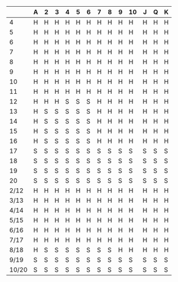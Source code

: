 |       | A   | 2   | 3   | 4   | 5   | 6   | 7   | 8   | 9   | 10  | J   | Q   | K   |
| ----- | --- | --- | --- | --- | --- | --- | --- | --- | --- | --- | --- | --- | --- |
| 4     | H   | H   | H   | H   | H   | H   | H   | H   | H   | H   | H   | H   | H   |
| 5     | H   | H   | H   | H   | H   | H   | H   | H   | H   | H   | H   | H   | H   |
| 6     | H   | H   | H   | H   | H   | H   | H   | H   | H   | H   | H   | H   | H   |
| 7     | H   | H   | H   | H   | H   | H   | H   | H   | H   | H   | H   | H   | H   |
| 8     | H   | H   | H   | H   | H   | H   | H   | H   | H   | H   | H   | H   | H   |
| 9     | H   | H   | H   | H   | H   | H   | H   | H   | H   | H   | H   | H   | H   |
| 10    | H   | H   | H   | H   | H   | H   | H   | H   | H   | H   | H   | H   | H   |
| 11    | H   | H   | H   | H   | H   | H   | H   | H   | H   | H   | H   | H   | H   |
| 12    | H   | H   | H   | S   | S   | S   | H   | H   | H   | H   | H   | H   | H   |
| 13    | H   | S   | S   | S   | S   | S   | H   | H   | H   | H   | H   | H   | H   |
| 14    | H   | S   | S   | S   | S   | S   | H   | H   | H   | H   | H   | H   | H   |
| 15    | H   | S   | S   | S   | S   | S   | H   | H   | H   | H   | H   | H   | H   |
| 16    | H   | S   | S   | S   | S   | S   | H   | H   | H   | H   | H   | H   | H   |
| 17    | S   | S   | S   | S   | S   | S   | S   | S   | S   | S   | S   | S   | S   |
| 18    | S   | S   | S   | S   | S   | S   | S   | S   | S   | S   | S   | S   | S   |
| 19    | S   | S   | S   | S   | S   | S   | S   | S   | S   | S   | S   | S   | S   |
| 20    | S   | S   | S   | S   | S   | S   | S   | S   | S   | S   | S   | S   | S   |
| 2/12  | H   | H   | H   | H   | H   | H   | H   | H   | H   | H   | H   | H   | H   |
| 3/13  | H   | H   | H   | H   | H   | H   | H   | H   | H   | H   | H   | H   | H   |
| 4/14  | H   | H   | H   | H   | H   | H   | H   | H   | H   | H   | H   | H   | H   |
| 5/15  | H   | H   | H   | H   | H   | H   | H   | H   | H   | H   | H   | H   | H   |
| 6/16  | H   | H   | H   | H   | H   | H   | H   | H   | H   | H   | H   | H   | H   |
| 7/17  | H   | H   | H   | H   | H   | H   | H   | H   | H   | H   | H   | H   | H   |
| 8/18  | H   | S   | S   | S   | S   | S   | S   | S   | H   | H   | H   | H   | H   |
| 9/19  | S   | S   | S   | S   | S   | S   | S   | S   | S   | S   | S   | S   | S   |
| 10/20 | S   | S   | S   | S   | S   | S   | S   | S   | S   | S   | S   | S   | S   |
